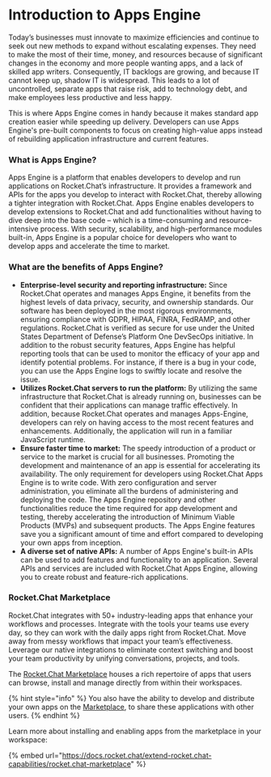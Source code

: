 # Introduction to Apps Engine

Today’s businesses must innovate to maximize efficiencies and continue to seek out new methods to expand without escalating expenses. They need to make the most of their time, money, and resources because of significant changes in the economy and more people wanting apps, and a lack of skilled app writers. Consequently, IT backlogs are growing, and because IT cannot keep up, shadow IT is widespread. This leads to a lot of uncontrolled, separate apps that raise risk, add to technology debt, and make employees less productive and less happy.

This is where Apps Engine comes in handy because it makes standard app creation easier while speeding up delivery. Developers can use Apps Engine's pre-built components to focus on creating high-value apps instead of rebuilding application infrastructure and current features.

### What is Apps Engine?&#x20;

Apps Engine is a platform that enables developers to develop and run applications on Rocket.Chat’s infrastructure. It provides a framework and APIs for the apps you develop to interact with Rocket.Chat, thereby allowing a tighter integration with Rocket.Chat. Apps Engine enables developers to develop extensions to Rocket.Chat and add functionalities without having to dive deep into the base code – which is a time-consuming and resource-intensive process. With security, scalability, and high-performance modules built-in, Apps Engine is a popular choice for developers who want to develop apps and accelerate the time to market.

### What are the benefits of Apps Engine?&#x20;

* **Enterprise-level security and reporting infrastructure:** Since Rocket.Chat operates and manages Apps Engine, it benefits from the highest levels of data privacy, security, and ownership standards. Our software has been deployed in the most rigorous environments, ensuring compliance with GDPR, HIPAA, FINRA, FedRAMP, and other regulations. Rocket.Chat is verified as secure for use under the United States Department of Defense’s Platform One DevSecOps initiative. In addition to the robust security features, Apps Engine has helpful reporting tools that can be used to monitor the efficacy of your app and identify potential problems. For instance, if there is a bug in your code, you can use the Apps Engine logs to swiftly locate and resolve the issue.
* **Utilizes Rocket.Chat servers to run the platform:** By utilizing the same infrastructure that Rocket.Chat is already running on, businesses can be confident that their applications can manage traffic effectively. In addition, because Rocket.Chat operates and manages Apps-Engine, developers can rely on having access to the most recent features and enhancements. Additionally, the application will run in a familiar JavaScript runtime.
* **Ensure faster time to market:** The speedy introduction of a product or service to the market is crucial for all businesses. Promoting the development and maintenance of an app is essential for accelerating its availability. The only requirement for developers using Rocket.Chat Apps Engine is to write code. With zero configuration and server administration, you eliminate all the burdens of administering and deploying the code. The Apps Engine repository and other functionalities reduce the time required for app development and testing, thereby accelerating the introduction of Minimum Viable Products (MVPs) and subsequent products. The Apps Engine features save you a significant amount of time and effort compared to developing your own apps from inception.
* **A diverse set of native APIs:** A number of Apps Engine's built-in APIs can be used to add features and functionality to an application. Several APIs and services are included with Rocket.Chat Apps Engine, allowing you to create robust and feature-rich applications.

### Rocket.Chat Marketplace&#x20;

Rocket.Chat integrates with 50+ industry-leading apps that enhance your workflows and processes. Integrate with the tools your teams use every day, so they can work with the daily apps right from Rocket.Chat. Move away from messy workflows that impact your team’s effectiveness. Leverage our native integrations to eliminate context switching and boost your team productivity by unifying conversations, projects, and tools.&#x20;

The [Rocket.Chat Marketplace](https://www.rocket.chat/marketplace) houses a rich repertoire of apps that users can browse, install and manage directly from within their workspaces.&#x20;

{% hint style="info" %}
You also have the ability to develop and distribute your own apps on the [Marketplace](https://www.rocket.chat/marketplace), to share these applications with other users.
{% endhint %}

Learn more about installing and enabling apps from the marketplace in your workspace:

{% embed url="https://docs.rocket.chat/extend-rocket.chat-capabilities/rocket.chat-marketplace" %}
